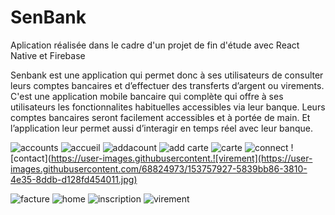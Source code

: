 # SenBank

Aplication réalisée dans le cadre d'un projet de fin d'étude avec React Native et Firebase

Senbank est une application qui permet donc à ses utilisateurs de consulter leurs
comptes bancaires et d’effectuer des transferts d’argent ou virements.
C'est une application mobile bancaire qui complète qui offre à ses utilisateurs les fonctionnalites habituelles accessibles via leur banque.
Leurs comptes bancaires seront facilement accessibles et à portée de main. Et
l’application leur permet aussi d’interagir en temps réel avec leur banque.


![accounts](https://user-images.githubusercontent.com/68824973/153757886-52887d96-3c09-4d22-9e7a-454283b786be.jpg)
![accueil](https://user-images.githubusercontent.com/68824973/153757897-ca4e941a-7434-4efe-b47e-e914d53d10d2.jpg)
![addacount](https://user-images.githubusercontent.com/68824973/153757900-2ec932ca-9806-4511-92e4-d654d229b97a.jpg)
![add carte](https://user-images.githubusercontent.com/68824973/153757903-7aa5559a-1c9d-4de8-98bd-1ee90fb7020a.jpg)
![carte](https://user-images.githubusercontent.com/68824973/153757910-4037cb3b-80d3-49e9-b8d6-0a091e27bbf3.jpg)
![connect](https://user-images.githubusercontent.com/68824973/153757912-d67dbcb3-8c52-4291-a763-11eb0ddf2ae0.jpg)
![contact](https://user-images.githubusercontent.![virement](https://user-images.githubusercontent.com/68824973/153757927-5839bb86-3810-4e35-8ddb-d128fd454011.jpg)

![facture](https://user-images.githubusercontent.com/68824973/153757914-02b28d15-8a92-4b9c-92f8-da6e9921e974.jpg)
![home](https://user-images.githubusercontent.com/68824973/153757917-389aba6b-ff1f-4fb5-a1d4-bf7898c9cc85.jpg)
![inscription](https://user-images.githubusercontent.com/68824973/153757920-0b71db60-e071-4dc4-b084-8fb6b8e6f1c1.jpg)
![virement](https://user-images.githubusercontent.com/68824973/153757939-406d4989-cc1a-4b3e-b418-52e11eaa21d5.jpg)

